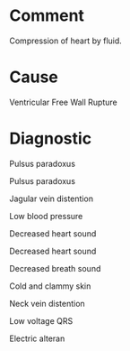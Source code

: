 # Comment

Compression of heart by fluid.

# Cause

Ventricular Free Wall Rupture

# Diagnostic

Pulsus paradoxus

Pulsus paradoxus

Jagular vein distention

Low blood pressure

Decreased heart sound

Decreased heart sound

Decreased breath sound

Cold and clammy skin

Neck vein distention

Low voltage QRS

Electric alteran
